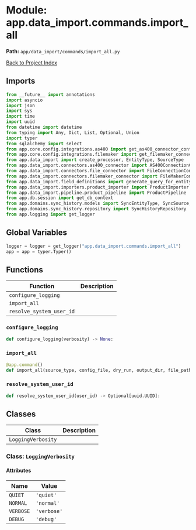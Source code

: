 # Module: app.data_import.commands.import_all

**Path:** `app/data_import/commands/import_all.py`

[Back to Project Index](../../../../index.md)

## Imports
```python
from __future__ import annotations
import asyncio
import json
import sys
import time
import uuid
from datetime import datetime
from typing import Any, Dict, List, Optional, Union
import typer
from sqlalchemy import select
from app.core.config.integrations.as400 import get_as400_connector_config
from app.core.config.integrations.filemaker import get_filemaker_connector_config
from app.data_import import create_processor, EntityType, SourceType
from app.data_import.connectors.as400_connector import AS400ConnectionConfig, AS400Connector
from app.data_import.connectors.file_connector import FileConnectionConfig, FileConnector
from app.data_import.connectors.filemaker_connector import FileMakerConnectionConfig, FileMakerConnector
from app.data_import.field_definitions import generate_query_for_entity
from app.data_import.importers.product_importer import ProductImporter
from app.data_import.pipeline.product_pipeline import ProductPipeline
from app.db.session import get_db_context
from app.domains.sync_history.models import SyncEntityType, SyncSource, SyncStatus
from app.domains.sync_history.repository import SyncHistoryRepository
from app.logging import get_logger
```

## Global Variables
```python
logger = logger = get_logger("app.data_import.commands.import_all")
app = app = typer.Typer()
```

## Functions

| Function | Description |
| --- | --- |
| `configure_logging` |  |
| `import_all` |  |
| `resolve_system_user_id` |  |

### `configure_logging`
```python
def configure_logging(verbosity) -> None:
```

### `import_all`
```python
@app.command()
def import_all(source_type, config_file, dry_run, output_dir, file_path, file_type, limit, verbosity, system_user, notify_users, entity_types) -> None:
```

### `resolve_system_user_id`
```python
def resolve_system_user_id(user_id) -> Optional[uuid.UUID]:
```

## Classes

| Class | Description |
| --- | --- |
| `LoggingVerbosity` |  |

### Class: `LoggingVerbosity`

#### Attributes

| Name | Value |
| --- | --- |
| `QUIET` | `'quiet'` |
| `NORMAL` | `'normal'` |
| `VERBOSE` | `'verbose'` |
| `DEBUG` | `'debug'` |

